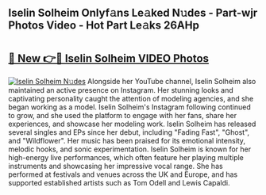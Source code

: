## Iselin Solheim Onlyf𝚊ns Le𝚊ked N𝚞des - Part-wjr Photos Video - Hot Part Le𝚊ks 26AHp

# <h2><a href="http://ac11223.deff.icu/?id=Iselin+Solheim">🔗 New 👉🔴 Iselin Solheim VIDEO Photos</a></h2>

[![Iselin Solheim N𝚞des](https://i.imgur.com/rIISA9y.gif)](http://ac11223.deff.icu/?id=Iselin+Solheim)
Alongside her YouTube channel, Iselin Solheim also maintained an active presence on Instagram. Her stunning looks and captivating personality caught the attention of modeling agencies, and she began working as a model. Iselin Solheim's Instagram following continued to grow, and she used the platform to engage with her fans, share her experiences, and showcase her modeling work. Iselin Solheim has released several singles and EPs since her debut, including "Fading Fast", "Ghost", and "Wildflower". Her music has been praised for its emotional intensity, melodic hooks, and sonic experimentation. Iselin Solheim is known for her high-energy live performances, which often feature her playing multiple instruments and showcasing her impressive vocal range. She has performed at festivals and venues across the UK and Europe, and has supported established artists such as Tom Odell and Lewis Capaldi.
